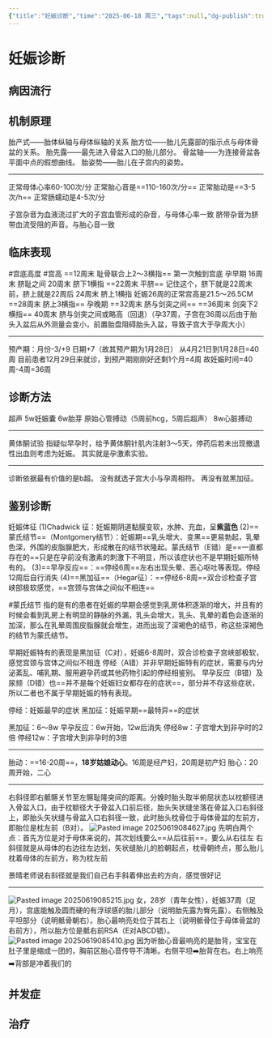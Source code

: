 ```yaml
---
{"title":"妊娠诊断","time":"2025-06-18 周三","tags":null,"dg-publish":true,"permalink":"/200 学习/215 妇产科学/第05章 妊娠诊断/妊娠诊断/","dgPassFrontmatter":true,"created":"2025-06-18T09:56:43.000+08:00","updated":"2025-08-08T09:51:56.659+08:00"}
---
```


# 妊娠诊断
## 病因流行
## 机制原理
胎产式——胎体纵轴与母体纵轴的关系
胎方位——胎儿先露部的指示点与母体骨盆的关系。
胎先露——最先进入骨盆入口的胎儿部分。
骨盆轴——为连接骨盆各平面中点的假想曲线。
胎姿势——胎儿在子宫内的姿势。

---
正常母体心率60-100次/分
正常胎心音是==110-160次/分==
正常胎动是==3-5次/h==
正常肠蠕动是4-5次/分

子宫杂音为血液流过扩大的子宫血管形成的杂音，与母体心率一致
脐带杂音为脐带血流受阻的声音。与胎心音一致
## 临床表现
#宫底高度 #宫高
==12周末   耻骨联合上2～3横指== 第一次触到宫底
孕早期
16周末   脐耻之间
20周末   脐下1横指
==22周末   平脐== 记住这个，脐下就是22周末前，脐上就是22周后
24周末   脐上1横指
妊娠26周的正常宫高是21.5～26.5CM
==28周末   脐上3横指== 孕晚期
==32周末   脐与剑突之间==
==36周末   剑突下2横指==
40周末   脐与剑突之间或略高（回退）（孕37周，子宫在36周以后由于胎头入盆后从外测量会变小，前置胎盘阻碍胎头入盆，导致子宫大于孕周大小）
***
预产期：月份-3/+9    日期+7（故其预产期为1月28日）
从4月21日到1月28日=40周
目前患者12月29日来就诊，到预产期刚刚好还剩1个月=4周
故妊娠时间=40周-4周=36周 
## 诊断方法
超声
5w妊娠囊 
6w胎芽 原始心管搏动（5周前hcg，5周后超声）
8w心脏搏动
***
黄体酮试验
指疑似早孕时，给予黄体酮针肌内注射3～5天，停药后若未出现撤退性出血则考虑为妊娠。
其实就是孕激素实验。
***
诊断依据最有价值的是b超。
没有就选子宫大小与孕周相符。
再没有就黑加征。
## 鉴别诊断
妊娠体征
(1)Chadwick 征：妊娠期阴道黏膜变软，水肿、充血，呈**紫蓝色**
(2)==蒙氏结节==（Montgomery结节）：妊娠期==乳头增大、变黑==更易勃起，乳晕色深，外围的皮脂腺肥大，形成散在的结节状隆起。蒙氏结节（E错）是==一直都存在的==只是在孕前没有激素的刺激下不明显，所以该症状也不是早期妊娠所特有的。
(3)==早孕反应==：==停经6周==左右出现头晕、恶心呕吐等表现。停经12周后自行消失
(4)==黑加征==（Hegar征）：==停经6-8周==双合诊检查子宫峡部极软感觉，==宫颈与宫体之间似不相连==

#蒙氏结节
指的是有的患者在妊娠的早期会感觉到乳房体积逐渐的增大，并且有的时候会看到乳房上有明显的静脉的外漏，乳头会增大，乳头、乳晕的着色会逐渐的加深，那么在乳晕周围皮脂腺就会增生，进而出现了深褐色的结节，称这些深褐色的结节为蒙氏结节。

早期妊娠特有的表现是黑加征（C对），妊娠6-8周时，双合诊检查子宫峡部极软，感觉宫颈与宫体之间似不相连
停经（A错）并非早期妊娠特有的症状，需要与内分泌紊乱、哺乳期、服用避孕药或其他药物引起的停经相鉴别。
早孕反应（B错）及尿频（D错）也==并不是每个妊娠妇女都存在的症状==，部分并不存这些症状，所以二者也不属于早期妊娠的特有表现。

停经：妊娠最早的症状
黑加征：妊娠早期==最特异==的症状

黑加征：6～8w
早孕反应：6w开始，12w后消失
停经8w：子宫增大到非孕时的2倍
停经12w：子宫增大到非孕时的3倍
***
胎动：==16-20周==，**18岁姑娘动心**。16周是经产妇，20周是初产妇
胎心：20周开始，二心

---
右斜径即右骶髂关节至左髂耻隆突间的距离。分娩时胎头取半俯屈状态以枕额径进入骨盆入口，由于枕额径大于骨盆入口前后径，胎头矢状缝坐落在骨盆入口右斜径上，即胎头矢状缝与骨盆入口右斜径一致，此时胎头枕骨位于母体骨盆的左前方，即胎位是枕左前（B对）。
![Pasted image 20250619084627.jpg](/img/user/Pasted%20image%2020250619084627.jpg)
先明白两个点：首先方位是对于母体来说的，其次划线要么==从后往前==，要么从右往左
右斜径就是从母体的右边往左边划，矢状缝胎儿的脸朝起点，枕骨朝终点，那么胎儿枕着母体的左前方，称为枕左前

景晴老师说右斜径就是我们自己右手斜着伸出去的方向，感觉很好记

---
![Pasted image 20250619085215.jpg](/img/user/Pasted%20image%2020250619085215.jpg)
女，28岁（青年女性），妊娠37周（足月），宫底能触及圆而硬的有浮球感的胎儿部分（说明胎先露为臀先露）。右侧触及平坦部分（说明骶骨朝右）。胎心最响亮处位于其右上（说明骶骨位于母体骨盆的右前方），所以胎方位是骶右前RSA（E对ABCD错）。
![Pasted image 20250619085410.jpg](/img/user/Pasted%20image%2020250619085410.jpg)
因为听胎心音最响亮的是胎背，宝宝在肚子里是缩成一团的，胸前区胎心音传导不清晰。右侧平坦➡️胎背在右。右上响亮➡️背部是冲着我们的

## 并发症
## 治疗

















































































































































































































































































































































































































































